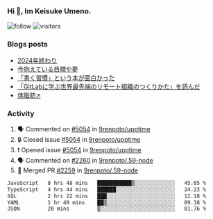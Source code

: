 ### Hi 👋, Im Keisuke Umeno.

<!--
**9renpoto/9renpoto** is a ✨ _special_ ✨ repository because its `README.md` (this file) appears on your GitHub profile.

Here are some ideas to get you started:

- 🔭 I’m currently working on ...
- 🌱 I’m currently learning ...
- 👯 I’m looking to collaborate on ...
- 🤔 I’m looking for help with ...
- 💬 Ask me about ...
- 📫 How to reach me: ...
- 😄 Pronouns: ...
- ⚡ Fun fact: ...
-->

![follow](https://img.shields.io/github/followers/9renpoto?label=Follow&style=social)
![visitors](https://komarev.com/ghpvc/?username=9renpoto&label=Profile%20views&color=0e75b6&style=flat)

### Blogs posts

<!-- BLOG-POST-LIST:START -->
- [2024年終わり](https://9renpoto.win/entry/2024/12/31/2024-end)
- [今抱えている目標や夢](https://9renpoto.win/entry/2024/12/02/objective)
- [「書く習慣」という本が面白かった](https://9renpoto.win/entry/2024/11/11/leave_a_feeling_sad)
- [「GitLabに学ぶ世界最先端のリモート組織のつくりかた」を読んだ](https://9renpoto.win/entry/2024/09/10/remote_organization)
- [体脂肪↗](https://9renpoto.win/entry/2024/08/12/gaining_fat)
<!-- BLOG-POST-LIST:END -->

### Activity

<!--START_SECTION:activity-->
1. 🗣 Commented on [#5054](https://github.com/9renpoto/upptime/issues/5054#issuecomment-2579171228) in [9renpoto/upptime](https://github.com/9renpoto/upptime)
2. 🔒 Closed issue [#5054](https://github.com/9renpoto/upptime/issues/5054) in [9renpoto/upptime](https://github.com/9renpoto/upptime)
3. ❗ Opened issue [#5054](https://github.com/9renpoto/upptime/issues/5054) in [9renpoto/upptime](https://github.com/9renpoto/upptime)
4. 🗣 Commented on [#2260](https://github.com/9renpoto/.59-node/pull/2260#issuecomment-2579064975) in [9renpoto/.59-node](https://github.com/9renpoto/.59-node)
5. 🎉 Merged PR [#2259](https://github.com/9renpoto/.59-node/pull/2259) in [9renpoto/.59-node](https://github.com/9renpoto/.59-node)
<!--END_SECTION:activity-->

<!--START_SECTION:waka-->

```txt
JavaScript   8 hrs 48 mins   ███████████▒░░░░░░░░░░░░░   45.05 %
TypeScript   4 hrs 44 mins   ██████░░░░░░░░░░░░░░░░░░░   24.23 %
SQL          2 hrs 22 mins   ███░░░░░░░░░░░░░░░░░░░░░░   12.18 %
YAML         1 hr 49 mins    ██▒░░░░░░░░░░░░░░░░░░░░░░   09.38 %
JSON         20 mins         ▒░░░░░░░░░░░░░░░░░░░░░░░░   01.76 %
```

<!--END_SECTION:waka-->

